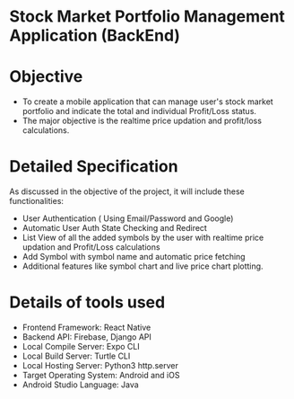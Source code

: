 # Stock Market Portfolio Management Application (BackEnd)

# Objective

* To create a mobile application that can manage user's stock market portfolio and indicate the total and individual Profit/Loss status.
* The major objective is the realtime price updation and profit/loss calculations.

# Detailed Specification

As discussed in the objective of the project, it will include these functionalities:
* User Authentication ( Using Email/Password and Google)
* Automatic User Auth State Checking and Redirect
* List View of all the added symbols by the user with realtime price updation and Profit/Loss calculations
* Add Symbol with symbol name and automatic price fetching
* Additional features like symbol chart and live price chart plotting.

# Details of tools used

* Frontend Framework: React Native
* Backend API: Firebase, Django API
* Local Compile Server: Expo CLI
* Local Build Server: Turtle CLI
* Local Hosting Server: Python3 http.server
* Target Operating System: Android and iOS
* Android Studio Language: Java

